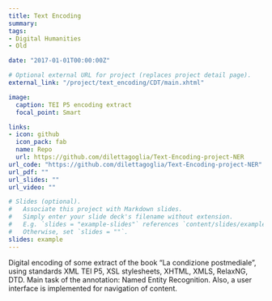 ```yaml
---
title: Text Encoding
summary: 
tags:
- Digital Humanities 
- Old 

date: "2017-01-01T00:00:00Z"

# Optional external URL for project (replaces project detail page).
external_link: "/project/text_encoding/CDT/main.xhtml"

image:
  caption: TEI P5 encoding extract
  focal_point: Smart

links:
- icon: github
  icon_pack: fab
  name: Repo
  url: https://github.com/dilettagoglia/Text-Encoding-project-NER
url_code: "https://github.com/dilettagoglia/Text-Encoding-project-NER"
url_pdf: ""
url_slides: ""
url_video: ""

# Slides (optional).
#   Associate this project with Markdown slides.
#   Simply enter your slide deck's filename without extension.
#   E.g. `slides = "example-slides"` references `content/slides/example-slides.md`.
#   Otherwise, set `slides = ""`.
slides: example
---
```


Digital encoding of some extract of the book “La condizione postmediale”, using standards XML TEI P5, 
XSL stylesheets, XHTML, XMLS, RelaxNG, DTD. Main task of the annotation: Named Entity Recognition. 
Also, a user interface is implemented for navigation of content.
